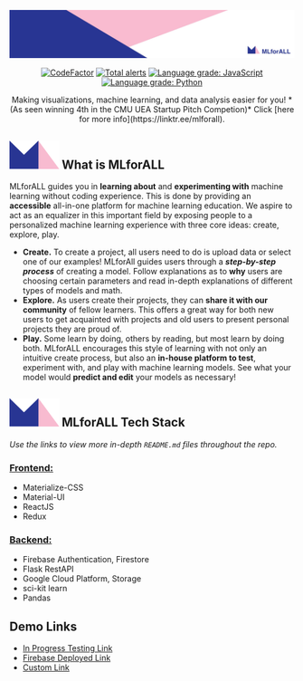<p align="center">
<img src="frontend/src/pictures/backgrounds/banner.jpeg" />
</p>

<p align="center">
<a href="https://www.codefactor.io/repository/github/mlforall-app/mlforall"><img src="https://www.codefactor.io/repository/github/mlforall-app/mlforall/badge" alt="CodeFactor" /></a>
<a href="https://lgtm.com/projects/g/MLforALL-app/MLforAll/alerts/"><img alt="Total alerts" src="https://img.shields.io/lgtm/alerts/g/MLforALL-app/MLforAll.svg?logo=lgtm&logoWidth=18"/></a>
<a href="https://lgtm.com/projects/g/MLforALL-app/MLforAll/context:javascript"><img alt="Language grade: JavaScript" src="https://img.shields.io/lgtm/grade/javascript/g/MLforALL-app/MLforAll.svg?logo=lgtm&logoWidth=18"/></a>
<a href="https://lgtm.com/projects/g/MLforALL-app/MLforAll/context:python"><img alt="Language grade: Python" src="https://img.shields.io/lgtm/grade/python/g/MLforALL-app/MLforAll.svg?logo=lgtm&logoWidth=18"/></a>
<p>

<p align="center">
Making visualizations, machine learning, and data analysis easier for you! *(As seen winning 4th in the CMU UEA Startup Pitch Competion)* Click [here for more info](https://linktr.ee/mlforall).
</p>

<h2> <img src="frontend/src/pictures/backgrounds/logo.png" height="50"/> What is MLforALL </h2>

MLforALL guides you in **learning about** and **experimenting with** machine learning without coding experience. This is done by providing an **accessible** all-in-one platform for machine learning education. We aspire to act as an equalizer in this important field by exposing people to a personalized machine learning experience with three core ideas: create, explore, play.

- **Create.** To create a project, all users need to do is upload data or select one of our examples! MLforAll guides users through a **_step-by-step process_** of creating a model. Follow explanations as to **why** users are choosing certain parameters and read in-depth explanations of different types of models and math.
- **Explore.** As users create their projects, they can **share it with our community** of fellow learners. This offers a great way for both new users to get acquainted with projects and old users to present personal projects they are proud of.
- **Play.** Some learn by doing, others by reading, but most learn by doing both. MLforALL encourages this style of learning with not only an intuitive create process, but also an **in-house platform to test**, experiment with, and play with machine learning models. See what your model would **predict and edit** your models as necessary!

<h2> <img src="frontend/src/pictures/backgrounds/logo.png" height="50"/> MLforALL Tech Stack </h2>

_Use the links to view more in-depth `README.md` files throughout the repo._

### [Frontend:](https://github.com/lenghuang/MLforAll/tree/master/frontend/src)

- Materialize-CSS
- Material-UI
- ReactJS
- Redux

### [Backend:](https://github.com/lenghuang/MLforAll/tree/master/api)

- Firebase Authentication, Firestore
- Flask RestAPI
- Google Cloud Platform, Storage
- sci-kit learn
- Pandas

## Demo Links

- [In Progress Testing Link](https://mlforall-app.github.io/MLforAll/)
- [Firebase Deployed Link](https://mlforall-14bf7.firebaseapp.com/)
- [Custom Link](https://mlforall.xyz/)
